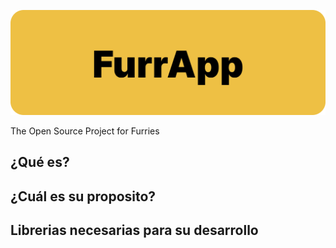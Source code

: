 [<img src="img/cover.png" />](https://github.com/FurrApp/.github/blob/bb66b51ca06d370e6997b826a611ff2d59cbe26e/profile/img/cover.png)

The Open Source Project for Furries

## ¿Qué es?
## ¿Cuál es su proposito?
## Librerias necesarias para su desarrollo

